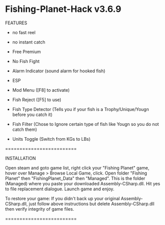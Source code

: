 # Fishing-Planet-Hack v3.6.9

FEATURES

- no fast reel
- no instant catch

- Free Premium
- No Fish Fight
- Alarm Indicator (sound alarm for hooked fish)
- ESP
- Mod Menu ([F8] to activate)
- Fish Reject ([F5] to use)
- Fish Type Detector (Tells you if your fish is a Trophy/Unique/Yougn before you catch it)
- Fish Filter (Chose to Ignore certain type of fish like Yougn so you do not catch them)
- Units Toggle (Switch from KGs to LBs)

=========================

INSTALLATION

Open steam and goto game list, right click your "Fishing Planet" game, hover over Manage > Browse Local Game, click. Open folder "Fishing Planet" then "FishingPlanet_Data" then "Managed". This is the folder (Managed) where you paste your downloaded Assembly-CSharp.dll. Hit yes to file replacement dialogue. Launch game and enjoy.

To restore your game:
If you didn't back up your original Assembly-CSharp.dll, just follow above instructions but delete Assembly-CSharp.dll then verify integrity of game files.

=========================
